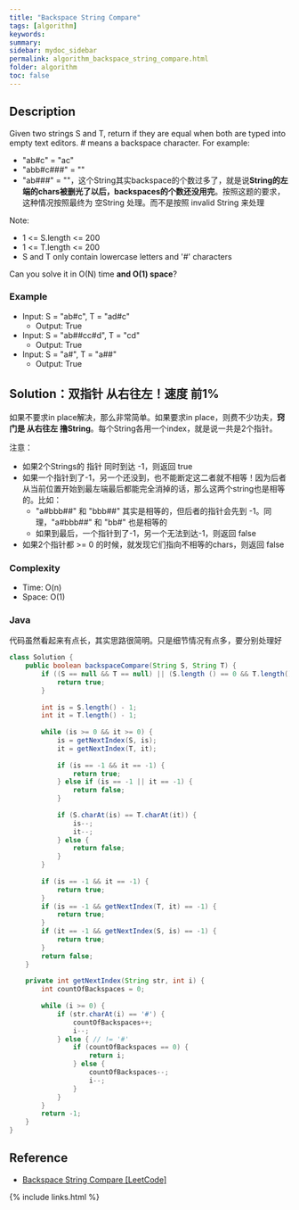 ```yaml
---
title: "Backspace String Compare"
tags: [algorithm]
keywords:
summary:
sidebar: mydoc_sidebar
permalink: algorithm_backspace_string_compare.html
folder: algorithm
toc: false
---
```


## Description
Given two strings S and T, return if they are equal when both are typed into empty text editors. # means a backspace character. For example:
* "ab#c" = "ac"
* "abb#c###" = ""
* "ab###" = ""，这个String其实backspace的个数过多了，就是说**String的左端的chars被删光了以后，backspaces的个数还没用完**。按照这题的要求，这种情况按照最终为 空String 处理。而不是按照 invalid String 来处理

Note:
* 1 <= S.length <= 200
* 1 <= T.length <= 200
* S and T only contain lowercase letters and '#' characters

Can you solve it in O(N) time **and O(1) space**?

### Example
* Input: S = "ab#c", T = "ad#c"
  * Output: True
* Input: S = "ab##cc#d", T = "cd"
  * Output: True
* Input: S = "a#", T = "a##"
  * Output: True
  
## Solution：双指针 从右往左！速度 前1%
如果不要求in place解决，那么非常简单。如果要求in place，则费不少功夫，**窍门是 从右往左 撸String**。每个String各用一个index，就是说一共是2个指针。

注意：
* 如果2个Strings的 指针 同时到达 -1，则返回 true
* 如果一个指针到了-1，另一个还没到，也不能断定这二者就不相等！因为后者从当前位置开始到最左端最后都能完全消掉的话，那么这两个string也是相等的。比如：
  * "a#bbb##" 和 "bbb##" 其实是相等的，但后者的指针会先到 -1。同理，"a#bbb##" 和 "bb#" 也是相等的
  * 如果到最后，一个指针到了-1，另一个无法到达-1，则返回 false
* 如果2个指针都 >= 0 的时候，就发现它们指向不相等的chars，则返回 false

### Complexity
* Time: O(n)
* Space: O(1)

### Java
代码虽然看起来有点长，其实思路很简明。只是细节情况有点多，要分别处理好
```java
class Solution {
    public boolean backspaceCompare(String S, String T) {
        if ((S == null && T == null) || (S.length () == 0 && T.length() == 0)) {
            return true;
        }
        
        int is = S.length() - 1;
        int it = T.length() - 1;
        
        while (is >= 0 && it >= 0) {
            is = getNextIndex(S, is);
            it = getNextIndex(T, it);
            
            if (is == -1 && it == -1) {
                return true;
            } else if (is == -1 || it == -1) {
                return false;
            }
            
            if (S.charAt(is) == T.charAt(it)) {
                is--;
                it--;
            } else {
                return false;
            }
        }
        
        if (is == -1 && it == -1) {
            return true;
        }
        if (is == -1 && getNextIndex(T, it) == -1) {
            return true;
        }
        if (it == -1 && getNextIndex(S, is) == -1) {
            return true;
        }
        return false;
    }
    
    private int getNextIndex(String str, int i) {
        int countOfBackspaces = 0;
        
        while (i >= 0) {
            if (str.charAt(i) == '#') {
                countOfBackspaces++;
                i--;
            } else { // != '#'
                if (countOfBackspaces == 0) {
                    return i;
                } else {
                    countOfBackspaces--;
                    i--;
                }
            }
        }
        return -1;
    }
}
```

## Reference
* [Backspace String Compare [LeetCode]](https://leetcode.com/problems/backspace-string-compare/description/)

{% include links.html %}
